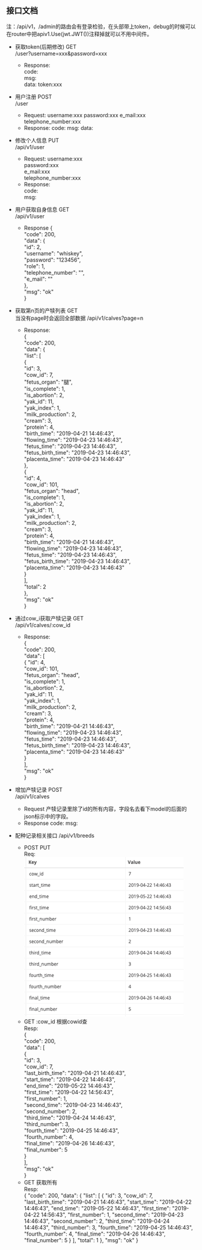 ## 接口文档

注：/api/v1，/admin的路由会有登录检验，在头部带上token，debug的时候可以在router中把apiv1.Use(jwt.JWT())注释掉就可以不用中间件。

* 获取token(后期修改)  GET  
/user?username=xxx&password=xxx
    * Response:  
        code:  
        msg:  
        data: token:xxx  

* 用户注册  POST   
/user
    * Request:
        username:xxx
        password:xxx
        e_mail:xxx
        telephone_number:xxx
    * Response:
        code:
        msg:
        data:

* 修改个人信息 PUT  
/api/v1/user
    * Request:
        username:xxx  
        password:xxx  
        e_mail:xxx  
        telephone_number:xxx  
    * Response:  
        code:  
        msg:  

* 用户获取自身信息 GET  
/api/v1/user
    * Response
        {  
    "code": 200,  
    "data": {  
        "id": 2,  
        "username": "whiskey",  
        "password": "123456",  
        "role": 1,   
        "telephone_number": "",  
        "e_mail": ""  
    },  
    "msg": "ok"  
}

* 获取第n页的产犊列表  GET  
当没有page时会返回全部数据
/api/v1/calves?page=n
    * Response:  
        {  
    "code": 200,  
    "data": {  
        "list": [  
            {  
                "id": 3,  
                "cow_id": 7,  
                "fetus_organ": "腿",  
                "is_complete": 1,  
                "is_abortion": 2,  
                "yak_id": 11,  
                "yak_index": 1,  
                "milk_production": 2,  
                "cream": 3,  
                "protein": 4,  
                "birth_time": "2019-04-21 14:46:43",  
                "flowing_time": "2019-04-23 14:46:43",  
                "fetus_time": "2019-04-23 14:46:43",  
                "fetus_birth_time": "2019-04-23 14:46:43",  
                "placenta_time": "2019-04-23 14:46:43"  
            },  
            {  
                "id": 4,  
                "cow_id": 101,  
                "fetus_organ": "head",  
                "is_complete": 1,  
                "is_abortion": 2,  
                "yak_id": 11,  
                "yak_index": 1,  
                "milk_production": 2,  
                "cream": 3,  
                "protein": 4,  
                "birth_time": "2019-04-21 14:46:43",  
                "flowing_time": "2019-04-23 14:46:43",  
                "fetus_time": "2019-04-23 14:46:43",  
                "fetus_birth_time": "2019-04-23 14:46:43",  
                "placenta_time": "2019-04-23 14:46:43"  
            }  
        ],  
        "total": 2  
    },  
    "msg": "ok"  
}  
* 通过cow_i获取产犊记录     GET  
/api/v1/calves/:cow_id  
    * Response:  
        {  
    "code": 200,  
    "data": [  
        {
            "id": 4,  
            "cow_id": 101,  
            "fetus_organ": "head",  
            "is_complete": 1,  
            "is_abortion": 2,  
            "yak_id": 11,  
            "yak_index": 1,  
            "milk_production": 2,  
            "cream": 3,  
            "protein": 4,  
            "birth_time": "2019-04-21 14:46:43",  
            "flowing_time": "2019-04-23 14:46:43",  
            "fetus_time": "2019-04-23 14:46:43",  
            "fetus_birth_time": "2019-04-23 14:46:43",  
            "placenta_time": "2019-04-23 14:46:43"  
        }  
    ],  
    "msg": "ok"  
}

* 增加产犊记录 POST  
/api/v1/calves
    * Request
        产犊记录里除了id的所有内容，字段名去看下model的后面的json标示中的字段。
    * Response
        code:
        msg:

* 配种记录相关接口
/api/v1/breeds
    * POST  PUT  
    Req:   
    ![breed](image/breed.png)
    * GET :cow_id  根据cowid查  
        Resp:  
        {  
            "code": 200,  
            "data": [  
                {  
                    "id": 3,  
                    "cow_id": 7,  
                    "last_birth_time": "2019-04-21 14:46:43",  
                    "start_time": "2019-04-22 14:46:43",  
                    "end_time": "2019-05-22 14:46:43",  
                    "first_time": "2019-04-22 14:56:43",  
                    "first_number": 1,  
                    "second_time": "2019-04-23 14:46:43",  
                    "second_number": 2,  
                    "third_time": "2019-04-24 14:46:43",  
                    "third_number": 3,  
                    "fourth_time": "2019-04-25 14:46:43",  
                    "fourth_number": 4,  
                    "final_time": "2019-04-26 14:46:43",  
                    "final_number": 5  
                }  
            ],  
            "msg": "ok"  
        }  
    * GET  获取所有  
    Resp:  
    {
        "code": 200,
        "data": {
            "list": [
                {
                    "id": 3,
                    "cow_id": 7,
                    "last_birth_time": "2019-04-21 14:46:43",
                    "start_time": "2019-04-22 14:46:43",
                    "end_time": "2019-05-22 14:46:43",
                    "first_time": "2019-04-22 14:56:43",
                    "first_number": 1,
                    "second_time": "2019-04-23 14:46:43",
                    "second_number": 2,
                    "third_time": "2019-04-24 14:46:43",
                    "third_number": 3,
                    "fourth_time": "2019-04-25 14:46:43",
                    "fourth_number": 4,
                    "final_time": "2019-04-26 14:46:43",
                    "final_number": 5
                }
            ],
            "total": 1
        },
        "msg": "ok"
    }
    